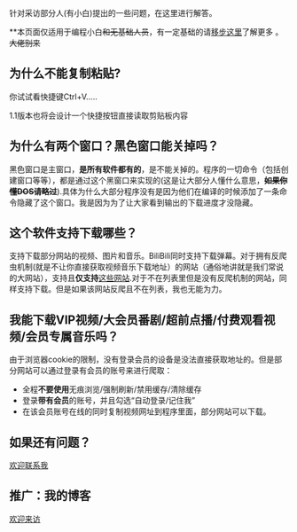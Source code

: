 针对采访部分人(有小白)提出的一些问题，在这里进行解答。

**本页面仅适用于编程小白~~和无基础人员~~，有一定基础的请[移步这里](README.md)了解更多 。~~大佬别来~~

## 为什么不能复制粘贴?

你试试看快捷键Ctrl+V.....

1.1版本也将会设计一个快捷按钮直接读取剪贴板内容

## 为什么有两个窗口？黑色窗口能关掉吗？

黑色窗口是主窗口，**是所有软件都有的**，是不能关掉的。程序的一切命令（包括创建窗口等等），都是通过这个黑窗口来实现的(这是让大部分人懂什么意思，**~~如果你懂DOS请略过~~**).具体为什么大部分程序没有是因为他们在编译的时候添加了一条命令隐藏了这个窗口。我是因为为了让大家看到输出的下载进度才没隐藏。

## 这个软件支持下载哪些？

支持下载部分网站的视频、图片和音乐。BiliBili同时支持下载弹幕。对于拥有反爬虫机制(就是不让你直接获取视频音乐下载地址）的网站（通俗地讲就是我们常说的大网站），支持且**仅支持**[这些网站](https://github.com/billma007/videodownloadergui#%E6%94%AF%E6%8C%81%E7%9A%84%E7%BD%91%E9%A1%B5supported-sites).对于不在列表里但是没有反爬机制的网站，同样支持下载。但是如果该网站反爬且不在列表，我也无能为力。

## 我能下载VIP视频/大会员番剧/超前点播/付费观看视频/会员专属音乐吗？

由于浏览器cookie的限制，没有登录会员的设备是没法直接获取地址的。但是部分网站可以通过登录有会员的账号来进行爬取：

- 全程**不要使用**无痕浏览/强制刷新/禁用缓存/清除缓存
- 登录**带有会员**的账号，并且勾选“自动登录/记住我”
- 在该会员账号在线的同时复制视频网址到程序里面，部分网站可以下载。

 ## 如果还有问题？
 
 [欢迎联系我](https://github.com/billma007/videodownloadergui#%E5%85%B3%E4%BA%8E%E4%BD%9C%E8%80%85about)
 
 ## 推广：我的博客
 
 [欢迎来访](https://billma.top)
